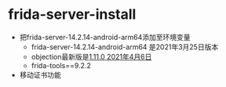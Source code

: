# frida-server-install

- 把frida-server-14.2.14-android-arm64添加至环境变量
  - frida-server-14.2.14-android-arm64 是2021年3月25日版本 
  - objection最新版是[1.11.0 2021年4月6日](https://github.com/sensepost/objection/releases/tag/1.11.0)
  - frida-tools==9.2.2
- 移动证书功能
